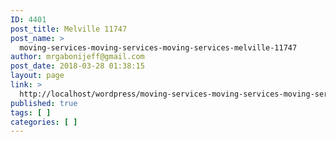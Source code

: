 ```yaml
---
ID: 4401
post_title: Melville 11747
post_name: >
  moving-services-moving-services-moving-services-melville-11747
author: mrgabonijeff@gmail.com
post_date: 2018-03-28 01:38:15
layout: page
link: >
  http://localhost/wordpress/moving-services-moving-services-moving-services-melville-11747/
published: true
tags: [ ]
categories: [ ]
---
```

